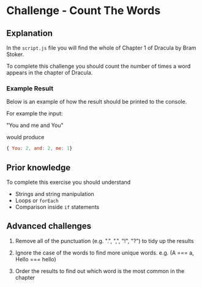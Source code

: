 # Challenge - Count The Words

## Explanation

In the `script.js` file you will find the whole of Chapter 1 of Dracula by Bram Stoker.

To complete this challenge you should count the number of times a word appears in the chapter of Dracula.

### Example Result

Below is an example of how the result should be printed to the console.

For example the input:

"You and me and You"

would produce

```js
{ You: 2, and: 2, me: 1}
```

## Prior knowledge

To complete this exercise you should understand

- Strings and string manipulation
- Loops or `forEach`
- Comparison inside `if` statements

## Advanced challenges

1. Remove all of the punctuation (e.g. ".", ",", "!", "?") to tidy up the results

2. Ignore the case of the words to find more unique words. e.g. (A === a, Hello === hello)

3. Order the results to find out which word is the most common in the chapter
